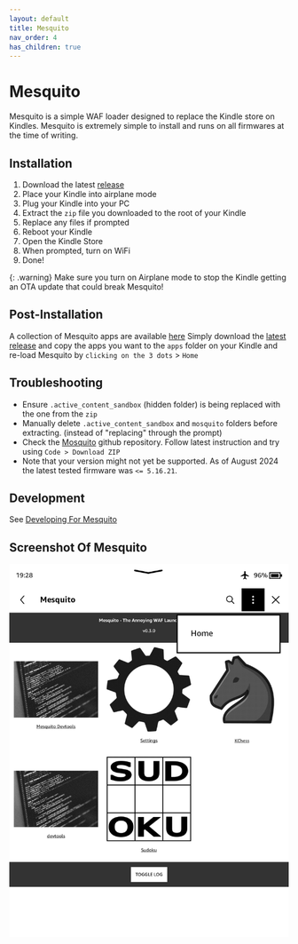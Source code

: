 ```yaml
---
layout: default
title: Mesquito
nav_order: 4
has_children: true
---
```


# Mesquito
Mesquito is a simple WAF loader designed to replace the Kindle store on Kindles. Mesquito is extremely simple to install and runs on all firmwares at the time of writing.

## Installation
1. Download the latest [release](https://github.com/KindleModding/Mesquito/releases/latest)
2. Place your Kindle into airplane mode
3. Plug your Kindle into your PC
4. Extract the `zip` file you downloaded to the root of your Kindle
5. Replace any files if prompted
6. Reboot your Kindle
7. Open the Kindle Store
8. When prompted, turn on WiFi
9. Done!

{: .warning}
Make sure you turn on Airplane mode to stop the Kindle getting an OTA update that could break Mesquito!

## Post-Installation
A collection of Mesquito apps are available [here](https://github.com/KindleModding/KindleModding-Apps)
Simply download the [latest release](https://github.com/KindleModding/Mesquito/releases/latest) and copy the apps you want to the `apps` folder on your Kindle and re-load Mesquito by `clicking on the 3 dots` > `Home`

## Troubleshooting
- Ensure `.active_content_sandbox` (hidden folder) is being replaced with the one from the `zip`
- Manually delete `.active_content_sandbox` and `mosquito` folders before extracting. (instead of "replacing" through the prompt) 
- Check the [Mosquito](https://github.com/KindleModding/Mesquito) github repository. Follow latest instruction and try using `Code > Download ZIP`
- Note that your version might not yet be supported. As of August 2024 the latest tested firmware was `<= 5.16.21`.

## Development
See [Developing For Mesquito](../mesquito/development/)

## Screenshot Of Mesquito
![Mesquito screenshot](../mesquito/mesquito.png)
